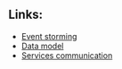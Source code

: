 ## Links:

- [Event storming](https://miro.com/app/board/uXjVNqWcCg4=/?share_link_id=4332774966)
- [Data model](https://lucid.app/lucidchart/7e0acd8b-eaff-4f38-a92f-59beb598615a/edit)
- [Services communication](https://lucid.app/lucidchart/7e0acd8b-eaff-4f38-a92f-59beb598615a/edit?viewport_loc=-1044%2C-432%2C4806%2C2542%2Cik_dn8jD-ahL)
